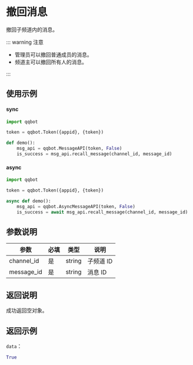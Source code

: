 # 撤回消息 <Badge text="v2.1.0" />

撤回子频道内的消息。

::: warning 注意

- 管理员可以撤回普通成员的消息。
- 频道主可以撤回所有人的消息。

:::

## 使用示例

#### sync

```python
import qqbot

token = qqbot.Token({appid}, {token})

def demo():
    msg_api = qqbot.MessageAPI(token, False)  
    is_success = msg_api.recall_message(channel_id, message_id)
```

#### async
```python
import qqbot

token = qqbot.Token({appid}, {token})

async def demo():
    msg_api = qqbot.AsyncMessageAPI(token, False)  
    is_success = await msg_api.recall_message(channel_id, message_id)
```


## 参数说明

| 参数      | 必填 | 类型   | 说明                             |
| --------- | ---- | ------ | -------------------------------- |
| channel_id | 是   | string | 子频道 ID |
| message_id | 是   | string | 消息 ID  |

## 返回说明

成功返回空对象。

## 返回示例

`data`：

```python
True
```
